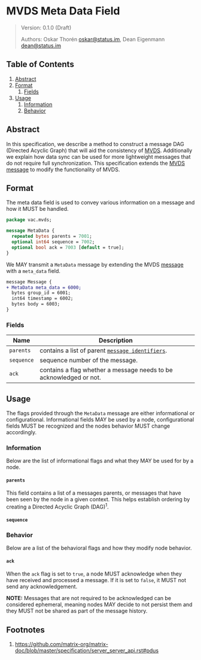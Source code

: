 #  MVDS Meta Data Field

> Version: 0.1.0 (Draft)
> 
> Authors: Oskar Thorén <oskar@status.im>, Dean Eigenmann <dean@status.im>

##  Table of Contents

1. [Abstract](#abstract)
2. [Format](#format)
    1. [Fields](#fields) 
1. [Usage](#usage)
    1. [Information](#information)
    2. [Behavior](#behavior)

## Abstract

In this specification, we describe a method to construct a message DAG (Directed Acyclic Graph) that will aid the consistency of [MVDS](./README.md). Additionally we explain how data sync can be used for more lightweight messages that do not require full synchronization. This specification extends the [MVDS message](./README.md#payloads) to modify the functionality of MVDS.

## Format

The meta data field is used to convey various information on a message and how it MUST be handled.

```protobuf
package vac.mvds;

message MetaData {
  repeated bytes parents = 7001;
  optional int64 sequence = 7002;
  optional bool ack = 7003 [default = true];
}
```

We MAY transmit a `MetaData` message by extending the MVDS [message](./README.md#payloads) with a `meta_data` field.

```diff
message Message {
+ MetaData meta_data = 6000;
  bytes group_id = 6001;
  int64 timestamp = 6002;
  bytes body = 6003;
}
```
### Fields

| Name          |  Description                                                              |
| ------------- | ------------------------------------------------------------------------- |
| `parents`     |  contains a list of parent [`message identifiers`](./README.md#payloads). |
| `sequence`    |  sequence number of the message.                                          |
| `ack`         |  contains a flag whether a message needs to be acknowledged or not.       |

## Usage

The flags provided through the `MetaData` message are either informational or configurational. Informational fields MAY be used by a node, configurational fields MUST be recognized and the nodes behavior MUST change accordingly.

### Information

Below are the list of informational flags and what they MAY be used for by a node.

#### `parents`

This field contains a list of a messages parents, or messages that have been seen by the node in a given context. This helps establish ordering by creating a Directed Acyclic Graph (DAG)<sup>1</sup>.

#### `sequence`

<!-- This will be related to remote log -->

### Behavior

Below are a list of the behavioral flags and how they modify node behavior.

#### `ack`

When the `ack` flag is set to `true`, a node MUST acknowledge when they have received and processed  a message. If it is set to `false`, it MUST not send any acknowledgement.

**NOTE:** Messages that are not required to be acknowledged can be considered ephemeral, meaning nodes MAY decide to not persist them and they MUST not be shared as part of the message history.

## Footnotes
1. <https://github.com/matrix-org/matrix-doc/blob/master/specification/server_server_api.rst#pdus>
